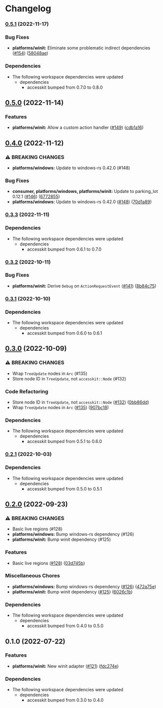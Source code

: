 # Changelog

### [0.5.1](https://www.github.com/AccessKit/accesskit/compare/accesskit_winit-v0.5.0...accesskit_winit-v0.5.1) (2022-11-17)


### Bug Fixes

* **platforms/winit:** Eliminate some problematic indirect dependencies ([#154](https://www.github.com/AccessKit/accesskit/issues/154)) ([58048ae](https://www.github.com/AccessKit/accesskit/commit/58048aebedc293eda5c5819ea66db9b40b8926b0))


### Dependencies

* The following workspace dependencies were updated
  * dependencies
    * accesskit bumped from 0.7.0 to 0.8.0

## [0.5.0](https://www.github.com/AccessKit/accesskit/compare/accesskit_winit-v0.4.0...accesskit_winit-v0.5.0) (2022-11-14)


### Features

* **platforms/winit:** Allow a custom action handler ([#149](https://www.github.com/AccessKit/accesskit/issues/149)) ([cdb1a16](https://www.github.com/AccessKit/accesskit/commit/cdb1a164de06f18cad497409a514f270a8336b4c))

## [0.4.0](https://www.github.com/AccessKit/accesskit/compare/accesskit_winit-v0.3.3...accesskit_winit-v0.4.0) (2022-11-12)


### ⚠ BREAKING CHANGES

* **platforms/windows:** Update to windows-rs 0.42.0 (#148)

### Bug Fixes

* **consumer, platforms/windows, platforms/winit:** Update to parking_lot 0.12.1 ([#146](https://www.github.com/AccessKit/accesskit/issues/146)) ([6772855](https://www.github.com/AccessKit/accesskit/commit/6772855a7b540fd728faad15d8d208b05c1bbd8a))
* **platforms/windows:** Update to windows-rs 0.42.0 ([#148](https://www.github.com/AccessKit/accesskit/issues/148)) ([70d1a89](https://www.github.com/AccessKit/accesskit/commit/70d1a89f51fd6c3a32b7192d9d7f3937db09d196))

### [0.3.3](https://www.github.com/AccessKit/accesskit/compare/accesskit_winit-v0.3.2...accesskit_winit-v0.3.3) (2022-11-11)


### Dependencies

* The following workspace dependencies were updated
  * dependencies
    * accesskit bumped from 0.6.1 to 0.7.0

### [0.3.2](https://www.github.com/AccessKit/accesskit/compare/accesskit_winit-v0.3.1...accesskit_winit-v0.3.2) (2022-10-11)


### Bug Fixes

* **platforms/winit:** Derive `Debug` on `ActionRequestEvent` ([#141](https://www.github.com/AccessKit/accesskit/issues/141)) ([8b84c75](https://www.github.com/AccessKit/accesskit/commit/8b84c7547c6fdb52cd6d5c6d79f812dc614f08dd))

### [0.3.1](https://www.github.com/AccessKit/accesskit/compare/accesskit_winit-v0.3.0...accesskit_winit-v0.3.1) (2022-10-10)


### Dependencies

* The following workspace dependencies were updated
  * dependencies
    * accesskit bumped from 0.6.0 to 0.6.1

## [0.3.0](https://www.github.com/AccessKit/accesskit/compare/accesskit_winit-v0.2.1...accesskit_winit-v0.3.0) (2022-10-09)


### ⚠ BREAKING CHANGES

* Wrap `TreeUpdate` nodes in `Arc` (#135)
* Store node ID in `TreeUpdate`, not `accesskit::Node` (#132)

### Code Refactoring

* Store node ID in `TreeUpdate`, not `accesskit::Node` ([#132](https://www.github.com/AccessKit/accesskit/issues/132)) ([0bb86dd](https://www.github.com/AccessKit/accesskit/commit/0bb86ddb298cb5a253a91f07be0bad8b84b2fda3))
* Wrap `TreeUpdate` nodes in `Arc` ([#135](https://www.github.com/AccessKit/accesskit/issues/135)) ([907bc18](https://www.github.com/AccessKit/accesskit/commit/907bc1820b80d95833b6c5c3acaa2a8a4e93a6c2))


### Dependencies

* The following workspace dependencies were updated
  * dependencies
    * accesskit bumped from 0.5.1 to 0.6.0

### [0.2.1](https://www.github.com/AccessKit/accesskit/compare/accesskit_winit-v0.2.0...accesskit_winit-v0.2.1) (2022-10-03)


### Dependencies

* The following workspace dependencies were updated
  * dependencies
    * accesskit bumped from 0.5.0 to 0.5.1

## [0.2.0](https://www.github.com/AccessKit/accesskit/compare/accesskit_winit-v0.1.0...accesskit_winit-v0.2.0) (2022-09-23)


### ⚠ BREAKING CHANGES

* Basic live regions (#128)
* **platforms/windows:** Bump windows-rs dependency (#126)
* **platforms/winit:** Bump winit dependency (#125)

### Features

* Basic live regions ([#128](https://www.github.com/AccessKit/accesskit/issues/128)) ([03d745b](https://www.github.com/AccessKit/accesskit/commit/03d745b891147175bde2693cc10b96a2f6e31f39))


### Miscellaneous Chores

* **platforms/windows:** Bump windows-rs dependency ([#126](https://www.github.com/AccessKit/accesskit/issues/126)) ([472a75e](https://www.github.com/AccessKit/accesskit/commit/472a75e4214b90396f3282f247df08100ed8362d))
* **platforms/winit:** Bump winit dependency ([#125](https://www.github.com/AccessKit/accesskit/issues/125)) ([6026c1b](https://www.github.com/AccessKit/accesskit/commit/6026c1b2ecede3ca2f2076075ed158000154b34e))


### Dependencies

* The following workspace dependencies were updated
  * dependencies
    * accesskit bumped from 0.4.0 to 0.5.0

## 0.1.0 (2022-07-22)


### Features

* **platforms/winit:** New winit adapter ([#121](https://www.github.com/AccessKit/accesskit/issues/121)) ([fdc274e](https://www.github.com/AccessKit/accesskit/commit/fdc274e7d3a901873d2ad0c7a4824a19111787ef))



### Dependencies

* The following workspace dependencies were updated
  * dependencies
    * accesskit bumped from 0.3.0 to 0.4.0